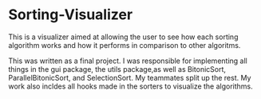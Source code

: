 # Sorting-Visualizer
This is a visualizer aimed at allowing the user to see how each sorting algorithm works and how it performs in comparison to other algoritms.

This was written as a final project. I was responsible for implementing all things in the gui package, the utils package,as well as BitonicSort, ParallelBitonicSort, and SelectionSort. My teammates split up the rest. My work also incldes all hooks made in the sorters to visualize the algorithms.
